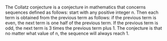 The Collatz conjecture is a conjecture in mathematics that concerns sequences defined as follows: start with any positive integer n. 
Then each term is obtained from the previous term as follows: if the previous term is even, the next term is one half of the previous term. 
If the previous term is odd, the next term is 3 times the previous term plus 1. The conjecture is that no matter what value of n, the sequence will always reach 1.
